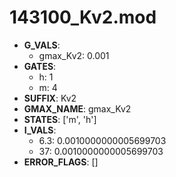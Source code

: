 # 143100_Kv2.mod

- **G_VALS**:
  - gmax_Kv2: 0.001
- **GATES**:
  - h: 1
  - m: 4
- **SUFFIX**: Kv2
- **GMAX_NAME**: gmax_Kv2
- **STATES**: ['m', 'h']
- **I_VALS**:
  - 6.3: 0.0010000000005699703
  - 37: 0.0010000000005699703
- **ERROR_FLAGS**: []

